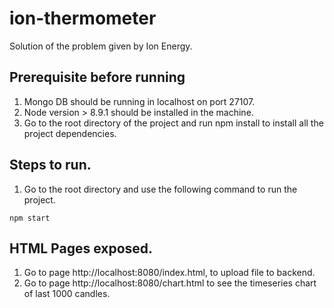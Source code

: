 # ion-thermometer
Solution of the problem given by Ion Energy.

## Prerequisite before running

1. Mongo DB should be running in localhost on port 27107.
2. Node version > 8.9.1 should be installed in the machine.
3. Go to  the root directory of the project and run npm install to install all the project dependencies.


## Steps to run.

1. Go to the root directory and use the following command to run the project.

```$xslt
npm start
```

## HTML Pages exposed.

1. Go to page http://localhost:8080/index.html, to upload file to backend.
2. Go to page http://localhost:8080/chart.html to see the timeseries chart of last 1000 candles.
